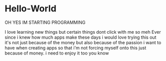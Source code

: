 # Hello-World
OH YES IM STARTING PROGRAMMING

I love learning new things but certain things dont click with me so meh
Ever since i knew how much apps make these days i would love trying this out
it's not just because of the money but also because of the passion i want to have when creating apps so that i'm not forcing myself onto this just because of money.
i need to enjoy it too you know
